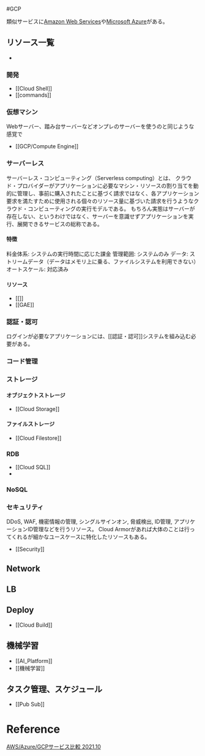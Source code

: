 #GCP 

類似サービスに[Amazon Web Services](AWS)や[Microsoft Azure](https://azure.microsoft.com/ja-jp/)がある。

## リソース一覧

- 

### 開発

- [[Cloud Shell]]
- [[commands]]

### 仮想マシン

Webサーバー、踏み台サーバーなどオンプレのサーバーを使うのと同じような感覚で

- [[GCP/Compute Engine]]

### サーバーレス

サーバーレス・コンピューティング（Serverless computing）とは、
クラウド・プロバイダーがアプリケーションに必要なマシン・リソースの割り当てを動的に管理し、事前に購入されたことに基づく請求ではなく、各アプリケーション要求を満たすために使用される個々のリソース量に基づいた請求を行うようなクラウド・コンピューティングの実行モデルである。
もちろん実態はサーバーが存在しない、というわけではなく、サーバーを意識せずアプリケーションを実行、展開できるサービスの総称である。

#### 特徴

料金体系: システムの実行時間に応じた課金
管理範囲: システムのみ
データ: ストリームデータ（データはメモリ上に乗る、ファイルシステムを利用できない）
オートスケール: 対応済み

#### リソース

- [[]]
- [[GAE]]

### 認証・認可

ログインが必要なアプリケーションには、[[認証・認可]]システムを組み込む必要がある。

### コード管理

### ストレージ

#### オブジェクトストレージ

- [[Cloud Storage]]

#### ファイルストレージ

- [[Cloud Filestore]]

### RDB

- [[Cloud SQL]]
- 

### NoSQL

### セキュリティ

DDoS, WAF, 機密情報の管理, シングルサインオン, 脅威検出, ID管理,  アプリケーションID管理などを行うリソース。
Cloud Armorがあれば大体のことは行ってくれるが細かなユースケースに特化したリソースもある。

- [[Security]]

## Network

## LB

## Deploy 

- [[Cloud Build]]

## 機械学習

- [[AI_Platform]]
- [[機械学習]]

## タスク管理、スケジュール

- [[Pub Sub]]

# Reference

[AWS/Azure/GCPサービス比較 2021.10](https://qiita.com/hayao_k/items/906ac1fba9e239e08ae8)